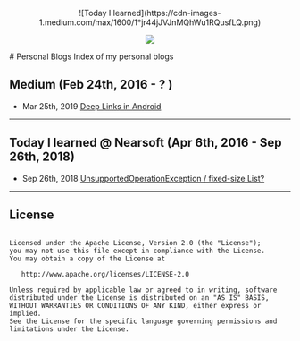 
<p align="center">![Today I learned](https://cdn-images-1.medium.com/max/1600/1*jr44jJVJnMQhWu1RQusfLQ.png)</p>
<p align="center"><img src="https://cdn-images-1.medium.com/max/1600/1*jr44jJVJnMQhWu1RQusfLQ.png"/></p>
# Personal Blogs
Index of my personal blogs

## Medium (Feb 24th, 2016 - ? )
- Mar 25th, 2019 [Deep Links in Android](https://medium.com/@saishaddai/deep-links-in-android-ff4d5b9110d0)

---
## Today I learned @ Nearsoft (Apr 6th, 2016 - Sep 26th, 2018)
- Sep 26th, 2018 [UnsupportedOperationException / fixed-size List?](https://tilns.herokuapp.com/posts/97fee6c06f-unsupportedoperationexception-fixedsize-list)

---

## License 
```

Licensed under the Apache License, Version 2.0 (the "License");
you may not use this file except in compliance with the License.
You may obtain a copy of the License at

   http://www.apache.org/licenses/LICENSE-2.0

Unless required by applicable law or agreed to in writing, software
distributed under the License is distributed on an "AS IS" BASIS,
WITHOUT WARRANTIES OR CONDITIONS OF ANY KIND, either express or implied.
See the License for the specific language governing permissions and
limitations under the License.
```
